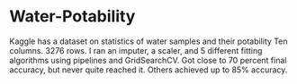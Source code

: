# Water-Potability
Kaggle has a dataset on statistics of water samples and their potability
Ten columns. 3276 rows.
I ran an imputer, a scaler, and 5 different fitting algorithms using pipelines and GridSearchCV.
Got close to 70 percent final accuracy, but never quite reached it.
Others achieved up to 85% accuracy.
